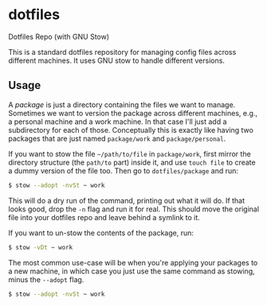 # dotfiles
Dotfiles Repo (with GNU Stow)

This is a standard dotfiles repository for managing config files across
different machines. It uses GNU stow to handle different versions.

## Usage
A _package_ is just a directory containing the files we want to manage.
Sometimes we want to version the package across different machines, e.g., a
personal machine and a work machine. In that case I'll just add a subdirectory
for each of those. Conceptually this is exactly like having two packages
that are just named `package/work` and `package/personal`.

If you want to stow the file `~/path/to/file` in `package/work`, first mirror
the directory structure (the `path/to` part) inside it, and use `touch file` to
create a dummy version of the file too. Then go to `dotfiles/package` and run:

``` sh
$ stow --adopt -nvSt ~ work
```
This will do a dry run of the command, printing out what it will do. If that
looks good, drop the `-n` flag and run it for real. This should move the
original file into your dotfiles repo and leave behind a symlink to it.

If you want to un-stow the contents of the package, run:

``` sh
$ stow -vDt ~ work
```

The most common use-case will be when you're applying your packages to a new
machine, in which case you just use the same command as stowing, minus the
`--adopt` flag.

``` sh
$ stow --adopt -nvSt ~ work
```

